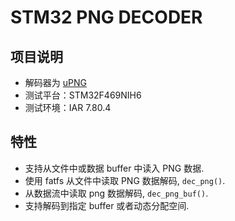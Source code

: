 # STM32 PNG DECODER

## 项目说明
- 解码器为 [uPNG](https://github.com/elanthis/upng)
- 测试平台：STM32F469NIH6
- 测试环境：IAR 7.80.4

## 特性
- 支持从文件中或数据 buffer 中读入 PNG 数据.
- 使用 fatfs 从文件中读取 PNG 数据解码, `dec_png()`.
- 从数据流中读取 png 数据解码, `dec_png_buf()`.
- 支持解码到指定 buffer 或者动态分配空间.
